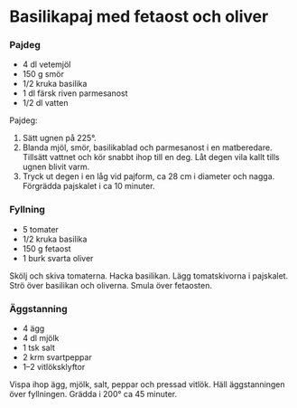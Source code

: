Basilikapaj med fetaost och oliver
==================================

### Pajdeg

-	4 dl vetemjöl
-	150 g smör
-	1/2 kruka basilika
-	1 dl färsk riven parmesanost
-	1/2 dl vatten

Pajdeg:

1.	Sätt ugnen på 225°.
2.	Blanda mjöl, smör, basilikablad och parmesanost i en matberedare. Tillsätt vattnet och kör snabbt ihop till en deg. Låt degen vila kallt tills ugnen blivit varm.
3.	Tryck ut degen i en låg vid pajform, ca 28 cm i diameter och nagga. Förgrädda pajskalet i ca 10 minuter.

### Fyllning

-	5 tomater
-	1/2 kruka basilika
-	150 g fetaost
-	1 burk svarta oliver

Skölj och skiva tomaterna. Hacka basilikan. Lägg tomatskivorna i pajskalet. Strö över basilikan och oliverna. Smula över fetaosten.

### Äggstanning

-	4 ägg
-	4 dl mjölk
-	1 tsk salt
-	2 krm svartpeppar
-	1–2 vitlöksklyftor

Vispa ihop ägg, mjölk, salt, peppar och pressad vitlök. Häll äggstanningen över fyllningen. Grädda i 200° ca 45 minuter.
